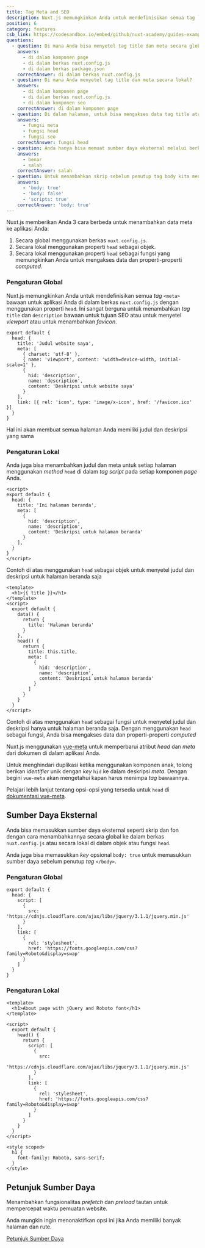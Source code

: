 ```yaml
---
title: Tag Meta and SEO
description: Nuxt.js memungkinkan Anda untuk mendefinisikan semua tag `<meta>` bawaan untuk aplikasi Anda di dalam berkas nuxt.config.js dengan menggunakan properti `head`. Ini sangat berguna untuk menambahkan tag `title` dan `description` bawaan untuk tujuan SEO atau untuk menyetel viewport atau untuk menambahkan favicon.
position: 6
category: features
csb_link: https://codesandbox.io/embed/github/nuxt-academy/guides-examples/tree/master/03_features/06_meta_tags_seo?fontsize=14&hidenavigation=1&theme=dark
questions:
  - question: Di mana Anda bisa menyetel tag title dan meta secara global?
    answers:
      - di dalam komponen page
      - di dalam berkas nuxt.config.js
      - di dalam berkas package.json
    correctAnswer: di dalam berkas nuxt.config.js
  - question: Di mana Anda menyetel tag title dan meta secara lokal?
    answers:
      - di dalam komponen page
      - di dalam berkas nuxt.config.js
      - di dalam komponen seo
    correctAnswer: di dalam komponen page
  - question: Di dalam halaman, untuk bisa mengakses data tag title atau meta description Anda menggunakan...
    answers:
      - fungsi meta
      - fungsi head
      - fungsi seo
    correctAnswer: fungsi head
  - question: Anda hanya bisa memuat sumber daya eksternal melalui berkas nuxt.config.js
    answers:
      - benar
      - salah
    correctAnswer: salah
  - question: Untuk menambahkan skrip sebelum penutup tag body kita menggunakan...
    answers:
      - 'body: true'
      - 'body: false'
      - 'scripts: true'
    correctAnswer: 'body: true'
---
```


Nuxt.js memberikan Anda 3 cara berbeda untuk menambahkan data meta ke aplikasi Anda:

1. Secara global menggunakan berkas `nuxt.config.js`.
2. Secara lokal menggunakan properti `head` sebagai objek.
3. Secara lokal menggunakan properti `head` sebagai fungsi yang memungkinkan Anda untuk mengakses data dan properti-properti _computed_.

### Pengaturan Global

Nuxt.js memungkinkan Anda untuk mendefinisikan semua _tag_ `<meta>` bawaan untuk aplikasi Anda di dalam berkas `nuxt.config.js` dengan menggunakan properti `head`. Ini sangat berguna untuk menambahkan _tag_ `title` dan `description` bawaan untuk tujuan SEO atau untuk menyetel _viewport_ atau untuk menambahkan _favicon_.

```js{}[nuxt.config.js]
export default {
  head: {
    title: 'Judul website saya',
    meta: [
      { charset: 'utf-8' },
      { name: 'viewport', content: 'width=device-width, initial-scale=1' },
      {
        hid: 'description',
        name: 'description',
        content: 'Deskripsi untuk website saya'
      }
    ],
    link: [{ rel: 'icon', type: 'image/x-icon', href: '/favicon.ico' }]
  }
}
```

<base-alert type="info">

Hal ini akan membuat semua halaman Anda memiliki judul dan deskripsi yang sama

</base-alert>

### Pengaturan Lokal

Anda juga bisa menambahkan judul dan meta untuk setiap halaman menggunakan _method_ `head` di dalam _tag script_ pada setiap komponen _page_ Anda.

```js{}[pages/index.vue]
<script>
export default {
  head: {
    title: 'Ini halaman beranda',
    meta: [
      {
        hid: 'description',
        name: 'description',
        content: 'Deskripsi untuk halaman beranda'
      }
    ],
  }
}
</script>
```

<base-alert type="info">

Contoh di atas menggunakan `head` sebagai objek untuk menyetel judul dan deskripsi untuk halaman beranda saja

</base-alert>

```html{}[pages/index.vue]
<template>
  <h1>{{ title }}</h1>
</template>
<script>
  export default {
    data() {
      return {
        title: 'Halaman beranda'
      }
    },
    head() {
      return {
        title: this.title,
        meta: [
          {
            hid: 'description',
            name: 'description',
            content: 'Deskripsi untuk halaman beranda'
          }
        ]
      }
    }
  }
</script>
```

<base-alert type="info">

Contoh di atas menggunakan `head` sebagai fungsi untuk menyetel judul dan deskripsi hanya untuk halaman beranda saja. Dengan menggunakan `head` sebagai fungsi, Anda bisa mengakses data dan properti-properti _computed_

</base-alert>

Nuxt.js menggunakan [vue-meta](https://vue-meta.nuxtjs.org/) untuk memperbarui atribut _head_ dan _meta_ dari dokumen di dalam aplikasi Anda.

<base-alert>

Untuk menghindari duplikasi ketika menggunakan komponen anak, tolong berikan _identifier_ unik dengan _key_ `hid` ke dalam deskripsi _meta_. Dengan begini `vue-meta` akan mengetahui kapan harus menimpa _tag_ bawaannya.

</base-alert>

<base-alert type="next">

Pelajari lebih lanjut tentang opsi-opsi yang tersedia untuk `head` di [dokumentasi vue-meta](https://vue-meta.nuxtjs.org/api/#metainfo-properties).

</base-alert>

## Sumber Daya Eksternal

Anda bisa memasukkan sumber daya eksternal seperti skrip dan fon dengan cara menambahkannya secara global ke dalam berkas `nuxt.config.js` atau secara lokal di dalam objek atau fungsi `head`.

<base-alert type="info">

Anda juga bisa memasukkan _key_ opsional `body: true` untuk memasukkan sumber daya sebelum penutup _tag_ `</body>`.

</base-alert>

### Pengaturan Global

```js{}[nuxt.config.js]
export default {
  head: {
    script: [
      {
        src: 'https://cdnjs.cloudflare.com/ajax/libs/jquery/3.1.1/jquery.min.js'
      }
    ],
    link: [
      {
        rel: 'stylesheet',
        href: 'https://fonts.googleapis.com/css?family=Roboto&display=swap'
      }
    ]
  }
}
```

### Pengaturan Lokal

```html{}[pages/index.vue]
<template>
  <h1>About page with jQuery and Roboto font</h1>
</template>

<script>
  export default {
    head() {
      return {
        script: [
          {
            src:
              'https://cdnjs.cloudflare.com/ajax/libs/jquery/3.1.1/jquery.min.js'
          }
        ],
        link: [
          {
            rel: 'stylesheet',
            href: 'https://fonts.googleapis.com/css?family=Roboto&display=swap'
          }
        ]
      }
    }
  }
</script>

<style scoped>
  h1 {
    font-family: Roboto, sans-serif;
  }
</style>
```

## Petunjuk Sumber Daya

Menambahkan fungsionalitas _prefetch_ dan _preload_ tautan untuk mempercepat waktu pemuatan website.

Anda mungkin ingin menonaktifkan opsi ini jika Anda memiliki banyak halaman dan rute.

<base-alert type="next">

[Petunjuk Sumber Daya](/guides/configuration-glossary/configuration-render#resourcehints)

</base-alert>

<app-modal>
  <code-sandbox  :src="csb_link"></code-sandbox>
</app-modal>

<quiz :questions="questions"></quiz>
